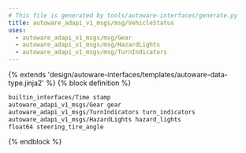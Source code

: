 ```yaml
---
# This file is generated by tools/autoware-interfaces/generate.py
title: autoware_adapi_v1_msgs/msg/VehicleStatus
uses:
  - autoware_adapi_v1_msgs/msg/Gear
  - autoware_adapi_v1_msgs/msg/HazardLights
  - autoware_adapi_v1_msgs/msg/TurnIndicators
---
```


{% extends 'design/autoware-interfaces/templates/autoware-data-type.jinja2' %}
{% block definition %}

```txt
builtin_interfaces/Time stamp
autoware_adapi_v1_msgs/Gear gear
autoware_adapi_v1_msgs/TurnIndicators turn_indicators
autoware_adapi_v1_msgs/HazardLights hazard_lights
float64 steering_tire_angle
```

{% endblock %}
